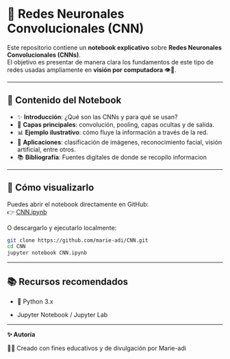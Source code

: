 # 🧠 Redes Neuronales Convolucionales (CNN)

Este repositorio contiene un **notebook explicativo** sobre **Redes Neuronales Convolucionales (CNNs)**.  
El objetivo es presentar de manera clara los fundamentos de este tipo de redes usadas ampliamente en **visión por computadora** 👁️🤖.

---

## 📓 Contenido del Notebook

- ✨ **Introducción**: ¿Qué son las CNNs y para qué se usan?  
- 🧩 **Capas principales**: convolución, pooling, capas ocultas y de salida.  
- 📊 **Ejemplo ilustrativo**: cómo fluye la información a través de la red.  
- 🎯 **Aplicaciones**: clasificación de imágenes, reconocimiento facial, visión artificial, entre otros.
- 📚 **Bibliografía**: Fuentes digitales de donde se recopilo informacion

---

## 🚀 Cómo visualizarlo

Puedes abrir el notebook directamente en GitHub:  
👉 [CNN.ipynb](https://github.com/marie-adi/CNN/blob/main/CNN.ipynb)

O descargarlo y ejecutarlo localmente:

```bash
git clone https://github.com/marie-adi/CNN.git
cd CNN
jupyter notebook CNN.ipynb
```
---

## 📚 Recursos recomendados

- 🐍 Python 3.x

- Jupyter Notebook / Jupyter Lab

---

**✨ Autoría**

👩‍💻 Creado con fines educativos y de divulgación por Marie-adi
